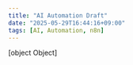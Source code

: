 ```yaml
---
title: "AI Automation Draft"
date: "2025-05-29T16:44:16+09:00"
tags: [AI, Automation, n8n]
---
```


[object Object]
